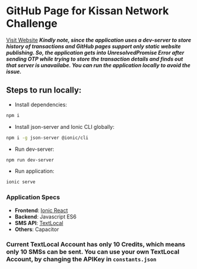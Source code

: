 # GitHub Page for Kissan Network Challenge
[Visit Website](https://gary1998.github.io/kisaan_network_challenge)
***Kindly note, since the application uses a dev-server to store history of transactions and GitHub pages support only static website publishing. So, the application gets into UnresolvedPromise Error after sending OTP while trying to store the transaction details and finds out that server is unavailabe. You can run the application locally to avoid the issue.***

## Steps to run locally:
* Install dependencies:
```bash
npm i
```

* Install json-server and Ionic CLI globally:
```bash
npm i -g json-server @ionic/cli
```

* Run dev-server:
```bash
npm run dev-server
```

* Run application:
```bash
ionic serve
```

### Application Specs ###

* **Frontend**: [Ionic React](https://ionicframework.com/docs/react)
* **Backend**: Javascript ES6
* **SMS API**: [TextLocal](https://www.textlocal.in/)
* **Others**: Capacitor

### Current TextLocal Account has only 10 Credits, which means only 10 SMSs can be sent. You can use your own TextLocal Account, by changing the APIKey in `constants.json` ###

